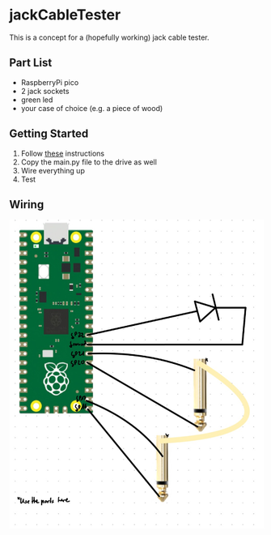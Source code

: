 # jackCableTester

This is a concept for a (hopefully working) jack cable tester.

## Part List

- RaspberryPi pico
- 2 jack sockets
- green led
- your case of choice (e.g. a piece of wood)

## Getting Started

1. Follow [these](https://micropython.org/download/rp2-pico/) instructions
2. Copy the main.py file to the drive as well
3. Wire everything up
4. Test

## Wiring

![diagram](CB80BD10-FB03-4FBF-AE48-21B1911B9C2A.jpeg)
